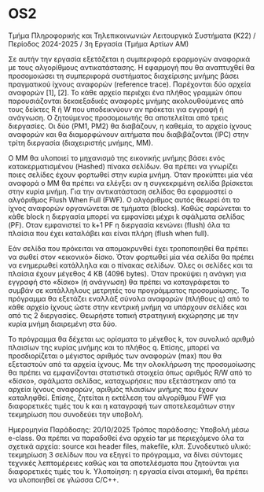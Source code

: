 # OS2

Τμήμα Πληροφορικής και Τηλεπικοινωνιών
Λειτουργικά Συστήματα (K22) / Περίοδος 2024-2025 / 3η Εργασία
(Τμήμα Αρτίων ΑΜ)

Σε αυτήν την εργασία εξετάζεται η συμπεριφορά εφαρμογών αναφορικά με τους
αλγορίθμους αντικατάστασης. Η εφαρμογή που θα αναπτυχθεί θα προσομοιώσει τη
συμπεριφορά συστήματος διαχείρισης μνήμης βάσει πραγματικού ίχνους αναφορών
(reference trace). Παρέχονται δύο αρχεία αναφορών [1], [2]. Το κάθε αρχείο περιέχει
ένα πλήθος γραμμών όπου παρουσιάζονται δεκαεξαδικές αναφορές μνήμης
ακολουθούμενες από τους δείκτες R ή W που υποδεικνύουν αν πρόκεται για εγγραφή
ή ανάγνωση. Ο ζητούμενος προσομοιωτής θα αποτελείται από τρεις διεργασίες. Οι
δύο (PM1, PM2) θα διαβάζουν, η καθεμία, το αρχείο ίχνους αναφορών και θα
διαμορφώνουν αιτήματα που διαβιβάζονται (IPC) στην τρίτη διεργασία (διαχειριστής
μνήμης, ΜΜ).

Ο ΜΜ θα υλοποιεί το μηχανισμό της εικονικής μνήμης βάσει ενός
κατακερματισμένου (Hashed) πίνακα σελίδων. Θα πρέπει να γνωρίζει ποιες σελίδες
έχουν φορτωθεί στην κυρία μνήμη. Όταν προκύπτει μία νέα αναφορά ο ΜΜ θα
πρέπει να ελέγξει αν η συγκεκριμένη σελίδα βρίσκεται στην κυρία μνήμη. Για την
αντικατάσταση σελίδας θα εφαρμοστεί ο αλγόριθμος Flush When Full (FWF). Ο
αλγόριθμος αυτός θεωρεί ότι το ίχνος αναφορών οργανώνεται σε τμήματα (blocks).
Καθώς σαρώνεται το κάθε block η διεργασία μπορεί να εμφανίσει μέχρι k σφάλματα
σελίδας (PF). Οταν εμφανιστεί το k+1 PF η διεργασία κενώνει (flush) όλα τα πλαίσια
που έχει καταλάβει και είναι πλήρη (flush when full).

Εάν σελίδα που πρόκειται να απομακρυνθεί έχει τροποποιηθεί θα πρέπει να σωθεί
στον «εικονικό» δίσκο. Όταν φορτωθεί μία νέα σελίδα θα πρέπει να ενημερωθεί
κατάλληλα και ο πίνακας σελίδων. Όλες οι σελίδες και τα πλαίσια έχουν μέγεθος 4
KB (4096 bytes). Όταν προκύψει η ανάγκη για εγγραφή στο «δίσκο» (ή ανάγνωση)
θα πρέπει να καταγράφεται το συμβάν σε κατάλληλους μετρητές του προγράμματος
προσομοίωσης. Το πρόγραμμα θα εξετάζει εναλλάξ σύνολα αναφορών (πλήθους q)
από το κάθε αρχείο ίχνους ώστε στην κεντρική μνήμη να υπάρχουν σελίδες και από
τις 2 διεργασίες. Θεωρήστε τοπική στρατηγική εκχώρησης με την κυρία μνήμη
διαιρεμένη στα δύο.

Το πρόγραμμα θα δέχεται ως ορίσματα το μέγεθος k, τον συνολικό αριθμό πλαισίων
της κυρίας μνήμης και το πλήθος q. Επίσης, μπορεί να προσδιορίζεται ο μέγιστος
αριθμός των αναφορών (max) που θα εξεταστούν από τα αρχεία ίχνους. Με την
ολοκλήρωση της προσομοίωσης θα πρέπει να εμφανίζονται στατιστικά στοιχεία όπως
αριθμός R/W από το «δίσκο», σφάλματα σελίδας, καταχωρήσεις που εξετάστηκαν
από τα αρχεία ίχνους αναφορών, αριθμός πλαισίων μνήμης που έχουν καταληφθεί.
Επίσης, ζητείται η εκτέλεση του αλγορίθμου FWF για διαφορετικές τιμές του k και η
καταγραφή των αποτελεσμάτων στην τεκμηρίωση που συνοδεύει την υποβολή.


Ημερομηνία Παράδοσης: 20/10/2025
Τρόπος παράδοσης: Yποβολή μέσω e-class. Θα πρέπει να παραδοθεί ένα αρχείο tar
με περιεχόμενο όλα τα σχετικά αρχεία: source και header files, makefile, κλπ.
Συνοδευτικό υλικό: τεκμηρίωση 3 σελίδων που να εξηγεί το πρόγραμμα, να δίνει
σύντομες τεχνικές λεπτομέρειες καθώς και τα αποτελέσματα που ζητούνται για
διαφορετικές τιμές του k.
Υλοποίηση: η εργασία είναι ατομική, θα πρέπει να υλοποιηθεί σε γλώσσα C/C++.
